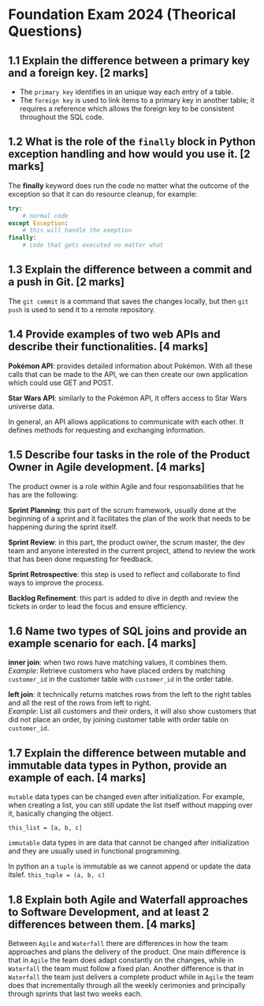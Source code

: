 # Foundation Exam 2024 (Theorical Questions)

## 1.1 Explain the difference between a primary key and a foreign key. [2 marks]

- The `primary key` identifies in an unique way each entry of a table.
- The `foreign key` is used to link items to a primary key in another table; it requires a reference which allows the foreign key to be consistent throughout the SQL code.

## 1.2 What is the role of the `finally` block in Python exception handling and how would you use it. [2 marks]

The **finally** keyword does run the code no matter what the outcome of the exception so that it can do resource cleanup, for example:

```python
try:
    # normal code
except Exception:
    # this will handle the exeption
finally:
    # code that gets executed no matter what
```

## 1.3 Explain the difference between a commit and a push in Git. [2 marks]

The `git commit` is a command that saves the changes locally, but then `git push` is used to send it to a remote repository.

## 1.4 Provide examples of two web APIs and describe their functionalities. [4 marks]

**Pokémon API**: provides detailed information about Pokémon. With all these calls that can be made to the API, we can then create our own application which could use GET and POST.

**Star Wars API**: similarly to the Pokémon API, it offers access to Star Wars universe data.

In general, an API allows applications to communicate with each other. It defines methods for requesting and exchanging information.

## 1.5 Describe four tasks in the role of the Product Owner in Agile development. [4 marks]

The product owner is a role within Agile and four responsabilities that he has are the following:

**Sprint Planning**: this part of the scrum framework, usually done at the beginning of a sprint and it facilitates the plan of the work that needs to be happening during the sprint itself.

**Sprint Review**: in this part, the product owner, the scrum master, the dev team and anyone interested in the current project, attend to review the work that has been done requesting for feedback.

**Sprint Retrospective**: this step is used to reflect and collaborate to find ways to improve the process.

**Backlog Refinement**: this part is added to dive in depth and review the tickets in order to lead the focus and ensure efficiency.

## 1.6 Name two types of SQL joins and provide an example scenario for each. [4 marks]

**inner join**: when two rows have matching values, it combines them.
*Example*: Retrieve customers who have placed orders by matching `customer_id` in the customer table with `customer_id` in the order table.

**left join**: it technically returns matches rows from the left to the right tables and all the rest of the rows from left to right.  
*Example*: List all customers and their orders, it will also show customers that did not place an order, by joining customer table with order table on `customer_id`.


## 1.7 Explain the difference between mutable and immutable data types in Python, provide an example of each. [4 marks]

`mutable` data types can be changed even after initialization. For example, when creating a list, you can still update the list itself without mapping over it, basically changing the object.

`this_list = [a, b, c]`
 
`immutable` data types in are data that cannot be changed after initialization and they are usually used in functional programming.

In python an a `tuple` is immutable as we cannot append or update the data itslef.
`this_tuple = (a, b, c)`

## 1.8 Explain both Agile and Waterfall approaches to Software Development, and at least 2 differences between them. [4 marks]

Between `Agile` and `Waterfall` there are differences in how the team approaches and plans the delivery of the product. One main difference is that in `Agile` the team does adapt constantly on the changes, while in `Waterfall` the team must follow a fixed plan. Another difference is that in `Waterfall` the team just delivers a complete product while in `Agile` the team does that incrementally through all the weekly cerimonies and principally through sprints that last two weeks each.